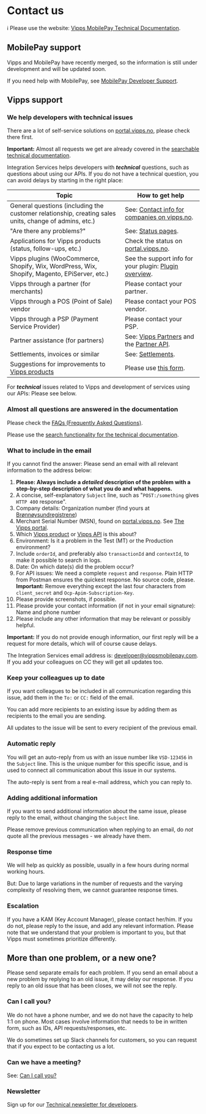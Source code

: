 <!-- START_METADATA
---
title: Contact us
sidebar_label: Contact us
sidebar_position: 110
pagination_next: null
pagination_prev: null
---
END_METADATA -->

# Contact us

<!-- START_COMMENT -->

ℹ️ Please use the website:
[Vipps MobilePay Technical Documentation](https://developer.vippsmobilepay.com/docs/vipps-developers/contact).

<!-- END_COMMENT -->

## MobilePay support

Vipps and MobilePay have recently merged, so the information is still under development and will be updated soon.

If you need help with MobilePay, see [MobilePay Developer Support](https://developer.mobilepay.dk/docs/support).

## Vipps support

### We help developers with technical issues

There are a lot of self-service solutions on
[portal.vipps.no](https://portal.vipps.no),
please check there first.

**Important:** Almost all requests we get are already covered in the
[searchable technical documentation](https://developer.vippsmobilepay.com/search).

Integration Services helps developers with _**technical**_ questions, such as questions about using our APIs.
If you do not have a technical question, you can avoid delays by starting in the right place:

| Topic | How to get help |
|--------|----------------|
| General questions (including the customer relationship, creating sales units, change of admins, etc.) | See: [Contact info for companies on vipps.no](https://www.vipps.no/kontakt-oss/bedrift/). |
| "Are there any problems?"  | See: [Status pages](./developer-resources/status-pages.md). |
| Applications for Vipps products (status, follow-ups, etc.) | Check the status on [portal.vipps.no](https://portal.vipps.no). |
| Vipps plugins (WooCommerce, Shopify, Wix, WordPress, Wix, Shopify, Magento, EPiServer, etc.)         | See the support info for your plugin: [Plugin overview](https://developer.vippsmobilepay.com/docs/vipps-plugins). |
| Vipps through a partner (for merchants) | Please contact your partner. |
| Vipps through a POS (Point of Sale) vendor | Please contact your POS vendor. |
| Vipps through a PSP (Payment Service Provider) | Please contact your PSP. |
| Partner assistance (for partners) | See: [Vipps Partners](https://developer.vippsmobilepay.com/docs/vipps-partner) and the [Partner API](https://developer.vippsmobilepay.com/docs/APIs/partner-api). |
| Settlements, invoices or similar | See: [Settlements](./settlements/README.md). |
| Suggestions for improvements to [Vipps products](https://www.vipps.no/produkter-og-tjenester/bedrift/)  | Please use [this form](https://www.vipps.no/kontakt-oss/bedrift/). |

For _**technical**_ issues related to Vipps and development of services using our APIs: Please see below.

### Almost all questions are answered in the documentation

Please check the
[FAQs (Frequently Asked Questions)](https://developer.vippsmobilepay.com/docs/vipps-developers/faqs).

Please use the
[search functionality for the technical documentation](https://developer.vippsmobilepay.com/search).

### What to include in the email

If you cannot find the answer: Please send an email with all relevant
information to the address below:

1. **Please: Always include a _detailed_ description of the problem with a step-by-step description of what you do and what happens.**
2. A concise, self-explanatory `Subject` line, such as "`POST:/something` gives `HTTP 400` response".
3. Company details: Organization number (find yours at [Brønnøysundregistrene](https://brreg.no))
4. Merchant Serial Number (MSN), found on [portal.vipps.no](https://portal.vipps.no).
   See
   [The Vipps portal](https://developer.vippsmobilepay.com/docs/vipps-developers/developer-resources/portal).
5. Which
   [Vipps product](https://www.vipps.no/produkter-og-tjenester/bedrift/)
   or
   [Vipps API](https://developer.vippsmobilepay.com/docs/APIs)
   is this about?
6. Environment: Is it a problem in the Test (MT) or the Production environment?
7. Include `orderId`, and preferably also `transactionId` and `contextId`, to make it possible to search in logs.
8. Date: On which date(s) did the problem occur?
9. For API issues: We need a complete `request` and `response`.
   Plain HTTP from Postman ensures the quickest response.
   No source code, please.
   **Important:** Remove everything except the last four characters from
   `client_secret` and `Ocp-Apim-Subscription-Key`.
10. Please provide screenshots, if possible.
11. Please provide your contact information (if not in your email signature): Name and phone number
12. Please include any other information that may be relevant or possibly helpful.

**Important:** If you do not provide enough information, our first reply will
be a request for more details, which will of course cause delays.

The Integration Services email address is: developer@vippsmobilepay.com.
If you add your colleagues on CC they will get all updates too.

### Keep your colleagues up to date

If you want colleagues to be included in all communication regarding this issue,
add them in the `To:` or `CC:` field of the email.

You can add more recipients to an existing issue by adding them as recipients
to the email you are sending.

All updates to the issue will be sent to every recipient of the previous email.

### Automatic reply

You will get an auto-reply from us with an issue number like `VSD-123456` in
the `Subject` line. This is the unique number for this specific issue, and is
used to connect all communication about this issue in our systems.

The auto-reply is sent from a real e-mail address, which you can reply to.

### Adding additional information

If you want to send additional information about the same issue,
please reply to the email, without changing the `Subject` line.

Please remove previous communication when replying to an email, do _not_ quote
all the previous messages - we already have them.

### Response time

We will help as quickly as possible, usually in a few hours during normal
working hours.

But: Due to large variations in the number of requests and the
varying complexity of resolving them, we cannot guarantee response times.

### Escalation

If you have a KAM (Key Account Manager), please contact her/him.
If you do not, please reply to the issue, and add any relevant information.
Please note that we understand that your problem is important to you,
but that Vipps must sometimes prioritize differently.

## More than one problem, or a new one?

Please send separate emails for each problem. If you send an email about a
new problem by replying to an old issue, it may delay our response.
If you reply to an old issue that has been closes, we will not see the reply.

### Can I call you?

We do not have a phone number, and we do not have the capacity to
help 1:1 on phone. Most cases involve information that needs to be in written form,
such as IDs, API requests/responses, etc.

We do sometimes set up Slack channels for customers, so you can request that if
you expect to be contacting us a lot.

### Can we have a meeting?

See: [Can I call you?](#can-i-call-you)

### Newsletter

Sign up for our [Technical newsletter for developers](./newsletters/README.md).
